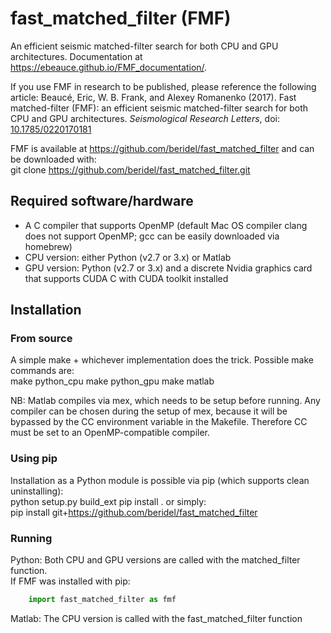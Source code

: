 # fast_matched_filter (FMF)
An efficient seismic matched-filter search for both CPU and GPU architectures. Documentation at https://ebeauce.github.io/FMF_documentation/.

If you use FMF in research to be published, please reference the following article: Beaucé, Eric, W. B. Frank, and Alexey Romanenko (2017). Fast matched-filter (FMF): an efficient seismic matched-filter search for both CPU and GPU architectures. _Seismological Research Letters_, doi: [10.1785/0220170181](https://doi.org/10.1785/0220170181)

FMF is available at https://github.com/beridel/fast_matched_filter
and can be downloaded with:<br>
    git clone https://github.com/beridel/fast_matched_filter.git

## Required software/hardware
- A C compiler that supports OpenMP (default Mac OS compiler clang does not support OpenMP; gcc can be easily downloaded via homebrew)
- CPU version: either Python (v2.7 or 3.x) or Matlab
- GPU version: Python (v2.7 or 3.x) and a discrete Nvidia graphics card that supports CUDA C with CUDA toolkit installed

## Installation

### From source
A simple make + whichever implementation does the trick. Possible make commands are:<br>
    make python_cpu
    make python_gpu
    make matlab

NB: Matlab compiles via mex, which needs to be setup before running. Any compiler can be chosen during the setup of mex, because it will be bypassed by the CC environment variable in the Makefile. Therefore CC must be set to an OpenMP-compatible compiler.


### Using pip

Installation as a Python module is possible via pip (which supports clean uninstalling):<br>
    python setup.py build_ext
    pip install .
or simply:<br>
    pip install git+https://github.com/beridel/fast_matched_filter

### Running

Python: Both CPU and GPU versions are called with the matched_filter function.<br>
If FMF was installed with pip:
```python
    import fast_matched_filter as fmf
```

Matlab: The CPU version is called with the fast_matched_filter function
